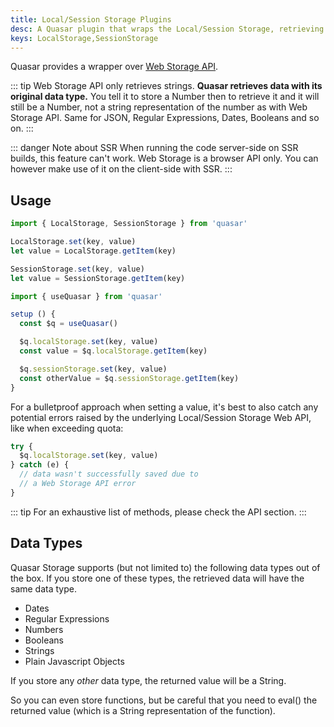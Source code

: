 ```yaml
---
title: Local/Session Storage Plugins
desc: A Quasar plugin that wraps the Local/Session Storage, retrieving data with its original JS type.
keys: LocalStorage,SessionStorage
---
```


Quasar provides a wrapper over [Web Storage API](https://developer.mozilla.org/en-US/docs/Web/API/Web_Storage_API).

::: tip
Web Storage API only retrieves strings. **Quasar retrieves data with its original data type.** You tell it to store a Number then to retrieve it and it will still be a Number, not a string representation of the number as with Web Storage API. Same for JSON, Regular Expressions, Dates, Booleans and so on.
:::

::: danger Note about SSR
When running the code server-side on SSR builds, this feature can't work. Web Storage is a browser API only. You can however make use of it on the client-side with SSR.
:::

<doc-api file="LocalStorage" />

<doc-api file="SessionStorage" />

<doc-installation :plugins="['LocalStorage', 'SessionStorage']" />

## Usage

```js Outside of a Vue file
import { LocalStorage, SessionStorage } from 'quasar'

LocalStorage.set(key, value)
let value = LocalStorage.getItem(key)

SessionStorage.set(key, value)
let value = SessionStorage.getItem(key)
```

```js Inside of a Vue file
import { useQuasar } from 'quasar'

setup () {
  const $q = useQuasar()

  $q.localStorage.set(key, value)
  const value = $q.localStorage.getItem(key)

  $q.sessionStorage.set(key, value)
  const otherValue = $q.sessionStorage.getItem(key)
}
```

For a bulletproof approach when setting a value, it's best to also catch any potential errors raised by the underlying Local/Session Storage Web API, like when exceeding quota:

```js
try {
  $q.localStorage.set(key, value)
} catch (e) {
  // data wasn't successfully saved due to
  // a Web Storage API error
}
```

::: tip
For an exhaustive list of methods, please check the API section.
:::

## Data Types

Quasar Storage supports (but not limited to) the following data types out of the box. If you store one of these types, the retrieved data will have the same data type.

* Dates
* Regular Expressions
* Numbers
* Booleans
* Strings
* Plain Javascript Objects

If you store any *other* data type, the returned value will be a String.

So you can even store functions, but be careful that you need to eval() the returned value (which is a String representation of the function).
